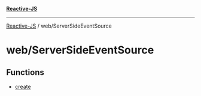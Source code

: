 [**Reactive-JS**](../../README.md)

***

[Reactive-JS](../../README.md) / web/ServerSideEventSource

# web/ServerSideEventSource

## Functions

- [create](functions/create.md)
